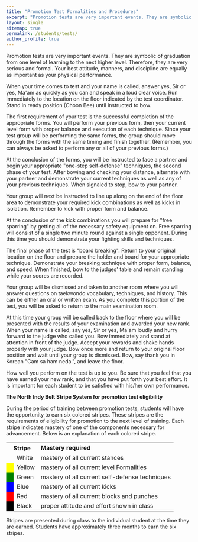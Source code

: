 ```yaml
---
title: "Promotion Test Formalities and Procedures"
excerpt: "Promotion tests are very important events. They are symbolic of graduation from one level of learning to the next higher level. Therefore, they are very serious and formal. Your best attitude, manners, and discipline are equally as important as your physical performance."
layout: single
sitemap: true
permalink: /students/tests/
author_profile: true
---
```

Promotion tests are very important events. They are symbolic of graduation from one level of learning to the next higher level. Therefore, they are very serious and formal. Your best attitude, manners, and discipline are equally as important as your physical performance. 


When your time comes to test and your name is called, answer yes, Sir or yes, Ma'am as quickly as you can and speak in a loud clear voice. Run immediately to the location on the floor indicated by the test coordinator. Stand in ready position (Choon Bee) until instructed to bow. 


The first requirement of your test is the successful completion of the appropriate forms. You will perform your previous form, then your current level form with proper balance and execution of each technique. Since your test group will be performing the same forms, the group should move through the forms with the same timing and finish together. (Remember, you can always be asked to perform any or all of your previous forms.) 


At the conclusion of the forms, you will be instructed to face a partner and begin your appropriate "one-step self-defense" techniques, the second phase of your test. After bowing and checking your distance, alternate with your partner and demonstrate your current techniques as well as any of your previous techniques. When signaled to stop, bow to your partner. 


Your group will next be instructed to line up along on the end of the floor area to demonstrate your required kick combinations as well as kicks in isolation. Remember to kick with proper form and balance. 


At the conclusion of the kick combinations you will prepare for "free sparring" by getting all of the necessary safety equipment on. Free sparring will consist of a single two minute round against a single opponent. During this time you should demonstrate your fighting skills and techniques. 


The final phase of the test is "board breaking". Return to your original location on the floor and prepare the holder and board for your appropriate technique. Demonstrate your breaking technique with proper form, balance, and speed. When finished, bow to the judges' table and remain standing while your scores are recorded. 


Your group will be dismissed and taken to another room where you will answer questions on taekwondo vocabulary, techniques, and history. This can be either an oral or written exam. As you complete this portion of the test, you will be asked to return to the main examination room. 


At this time your group will be called back to the floor where you will be presented with the results of your examination and awarded your new rank. When your name is called, say yes, Sir or yes, Ma'am loudly and hurry forward to the judge who called you. Bow immediately and stand at attention in front of the judge. Accept your rewards and shake hands properly with your judge. Bow once more and return to your original floor position and wait until your group is dismissed. Bow, say thank you in Korean "Cam sa ham neda.", and leave the floor. 


How well you perform on the test is up to you. Be sure that you feel that you have earned your new rank, and that you have put forth your best effort. It is important for each student to be satisfied with his/her own performance. 



**The North Indy Belt Stripe System for promotion test eligibility**


During the period of training between promotion tests, students will have the opportunity to earn six colored stripes. These stripes are the requirements of eligibility for promotion to the next level of training. Each stripe indicates mastery of one of the components necessary for advancement. Below is an explanation of each colored stripe. 


<table>
	<tr><th colspan="2">Stripe</th><td><strong>Mastery required</strong></td></tr>
	<tr><td>&nbsp;</td><td>White</td><td>mastery of all current stances</td></tr>
	<tr><td bgcolor="yellow">&nbsp;</td><td>Yellow</td><td>mastery of all current level Formalities</td></tr>
	<tr><td bgcolor="green">&nbsp;</td><td>Green</td><td>mastery of all current self-defense techniques</td></tr>
	<tr><td bgcolor="blue">&nbsp;</td><td>Blue</td><td>mastery of all current kicks</td></tr>
	<tr><td bgcolor="red">&nbsp;</td><td>Red</td><td>mastery of all current blocks and punches</td></tr>
	<tr><td bgcolor="black">&nbsp;</td><td>Black</td><td>proper attitude and effort shown in class</td></tr>
</table>


Stripes are presented during class to the individual student at the time they are earned. Students have approximately three months to earn the six stripes.

